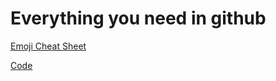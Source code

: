 # Everything you need in github

[Emoji Cheat Sheet](https://github.com/anthony789456/management/blob/main/emoji-cheat-sheet.md)

[Code](code.md)
